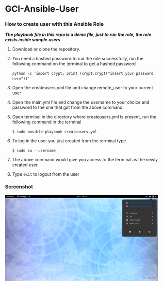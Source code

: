# GCI-Ansible-User
### How to create user with this Ansible Role

___The playbook file in this repo is a demo file, just to run the role, the role exists inside sample.users___

1. Download or clone the repository.

2. You need a hashed password to run the role successfully, run the following command on the terminal to get a hashed password
               
   `python -c 'import crypt; print (crypt.crypt("insert your password here"))'`

2. Open the createusers.yml file and change remote_user to your current user

3. Open the main.yml file and change the username to your choice and password to the one that got from the above command.

4. Open terminal in the directory where createusers.yml is present, run the following command in the terminal
    
    `$ sudo ansible-playbook createusers.yml`
    
5. To log in the user you just created from the terminal type
    
    `$ sudo su - username`
 
6. The above command would give you access to the terminal as the newly created user.

7. Type `exit` to logout from the user     

### Screenshot

![alt text](https://github.com/Ayush19-01/GCI-Ansible-User/blob/master/Screenshot%20from%202020-01-11%2019-35-57.png)
